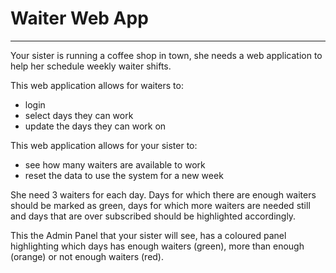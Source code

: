 <h1>Waiter Web App</h1>
<hr/>

<p>Your sister is running a coffee shop in town, she needs a web application to help her schedule weekly waiter shifts.</p>

<p>This web application allows for waiters to:</p>

<ul>
	<li>login</li>
	<li>select days they can work</li>
	<li>update the days they can work on</li>
</ul>

<p>This web application allows for your sister to:</p>
<ul>
	<li>see how many waiters are available to work</li>
	<li>reset the data to use the system for a new week</li>
</ul>

<p>She need 3 waiters for each day. Days for which there are enough waiters should be marked as green, days for which more waiters are needed still and days that are over subscribed should be highlighted accordingly.</p>

<p>This the Admin Panel that your sister will see, has a coloured panel highlighting which days has enough waiters (green), more than enough (orange) or not enough waiters (red).
</p>
